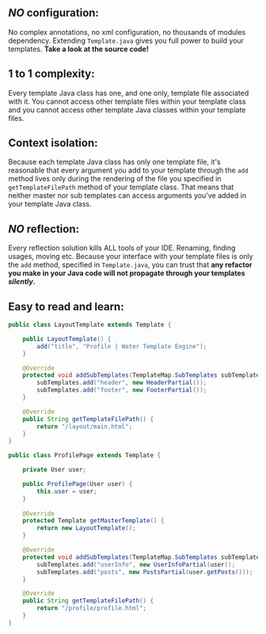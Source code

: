 _NO_ configuration:
--
No complex annotations, no xml configuration, no thousands of modules dependency. Extending `Template.java`
gives you full power to build your templates. **Take a look at the source code!**

1 to 1 complexity:
---
Every template Java class has one, and one only, template file associated with it.
You cannot access other template files within your template class and you cannot access
other template Java classes within your template files.

Context isolation:
---
Because each template Java class has only one template file, it's reasonable that every
argument you add to your template through the `add` method lives only during the rendering
of the file you specified in `getTemplateFilePath` method of your template class.
That means that neither master nor sub templates can access arguments you've added in your template Java class.

_NO_ reflection:
--
Every reflection solution kills ALL tools of your IDE. Renaming, finding usages, moving etc.
Because your interface with your template files is only the `add` method, specified in `Template.java`, 
you can trust that **any refactor you make in your Java code will not propagate through your templates _silently_.**

Easy to read and learn:
---
```java
public class LayoutTemplate extends Template {

    public LayoutTemplate() {
        add("title", "Profile | Water Template Engine");
    }

    @Override
    protected void addSubTemplates(TemplateMap.SubTemplates subTemplates) {
        subTemplates.add("header", new HeaderPartial());
        subTemplates.add("footer", new FooterPartial());
    }

    @Override
    public String getTemplateFilePath() {
        return "/layout/main.html";
    }
}

public class ProfilePage extends Template {

    private User user;

    public ProfilePage(User user) {
        this.user = user;
    }
    
    @Override
    protected Template getMasterTemplate() {
        return new LayoutTemplate();
    }

    @Override
    protected void addSubTemplates(TemplateMap.SubTemplates subTemplates) {
        subTemplates.add("userInfo", new UserInfoPartial(user));
        subTemplates.add("posts", new PostsPartial(user.getPosts()));
    }

    @Override
    public String getTemplateFilePath() {
        return "/profile/profile.html";
    }
}
```
